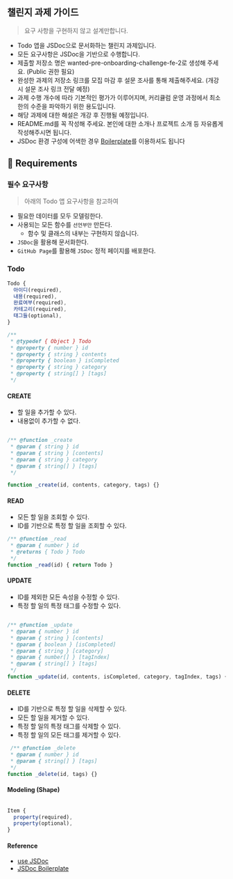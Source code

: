 ## 챌린지 과제 가이드

>요구 사항을 구현하지 않고 설계만합니다.

- Todo 앱을 JSDoc으로 문서화하는 챌린지 과제입니다.
- 모든 요구사항은 JSDoc을 기반으로 수행합니다.
- 제출할 저장소 명은 wanted-pre-onboarding-challenge-fe-2로 생성해 주세요. (Public 권한 필요)
- 완성한 과제의 저장소 링크를 모집 마감 후 설문 조사를 통해 제출해주세요. (개강 시 설문 조사 링크 전달 예정)
- 과제 수행 개수에 따라 기본적인 평가가 이루어지며, 커리큘럼 운영 과정에서 최소한의 수준을 파악하기 위한 용도입니다.
- 해당 과제에 대한 해설은 개강 후 진행될 예정입니다.
- README.md를 꼭 작성해 주세요. 본인에 대한 소개나 프로젝트 소개 등 자유롭게 작성해주시면 됩니다.
- JSDoc 환경 구성에 어색한 경우 [Boilerplate](https://github.com/pocojang/jsdoc-boilerplate)를 이용하셔도 됩니다

## 📝 Requirements

### 필수 요구사항
>아래의 Todo 앱 요구사항을 참고하여

- 필요한 데이터를 모두 모델링한다.
- 사용되는 모든 함수를 `선언부만` 만든다.
  - 함수 및 클래스의 내부는 구현하지 않습니다.
- `JSDoc`을 활용해 문서화한다.
- `GitHub Page`를 활용해 `JSDoc` 정적 페이지를 배포한다.

### Todo

```js
Todo {
  아이디(required),
  내용(required),
  완료여부(required),
  카테고리(required),
  태그들(optional),
}

/**
 * @typedef { Object } Todo
 * @property { number } id 
 * @property { string } contents
 * @property { boolean } isCompleted
 * @property { string } category
 * @property { string[] } [tags]
 */
```

#### CREATE

- 할 일을 추가할 수 있다.
- 내용없이 추가할 수 없다.
```js

/** @function _create
 * @param { string } id
 * @param { string } [contents]
 * @param { string } category
 * @param { string[] } [tags]
 */

function _create(id, contents, category, tags) {}
```
#### READ

- 모든 할 일을 조회할 수 있다.
- ID를 기반으로 특정 할 일을 조회할 수 있다.
```js
/** @function _read
 * @param { number } id
 * @returns { Todo } Todo
 */
function _read(id) { return Todo }
```
#### UPDATE

- ID를 제외한 모든 속성을 수정할 수 있다.
- 특정 할 일의 특정 태그를 수정할 수 있다.
```js

/** @function _update
 * @param { number } id
 * @param { string } [contents]
 * @param { boolean } [isCompleted]
 * @param { string } [category]
 * @param { number[] } [tagIndex]
 * @param { string[] } [tags]
 */
function _update(id, contents, isCompleted, category, tagIndex, tags) {}

```
#### DELETE

- ID를 기반으로 특정 할 일을 삭제할 수 있다.
- 모든 할 일을 제거할 수 있다.
- 특정 할 일의 특정 태그를 삭제할 수 있다.
- 특정 할 일의 모든 태그를 제거할 수 있다.
``` js
 /** @function _delete
 * @param { number } id
 * @param { string[] } [tags]
 */
function _delete(id, tags) {}

```


#### Modeling (Shape)

```js

Item {
  property(required),
  property(optional),
}
```

#### Reference

- [use JSDoc](https://jsdoc.app)
- [JSDoc Boilerplate](https://github.com/pocojang/jsdoc-boilerplate)





